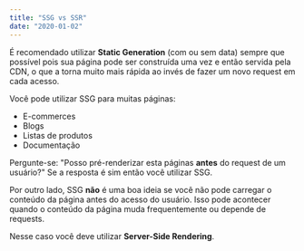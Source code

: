 ```yaml
---
title: "SSG vs SSR"
date: "2020-01-02"
---
```


É recomendado utilizar **Static Generation** (com ou sem data) sempre que possível pois sua página pode ser construída uma vez e então servida pela CDN, o que a torna muito mais rápida ao invés de fazer um novo request em cada acesso.

Você pode utilizar SSG para muitas páginas:

- E-commerces
- Blogs
- Listas de produtos
- Documentação

Pergunte-se: "Posso pré-renderizar esta páginas **antes** do request de um usuário?" Se a resposta é sim então você utilizar SSG.

Por outro lado, SSG **não** é uma boa ideia se você não pode carregar o conteúdo da página antes do acesso do usuário. Isso pode acontecer quando o conteúdo da página muda frequentemente ou depende de requests.

Nesse caso você deve utilizar **Server-Side Rendering**.
